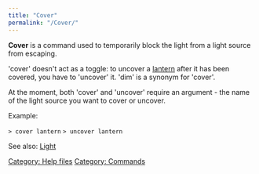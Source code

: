```yaml
---
title: "Cover"
permalink: "/Cover/"
---
```


**Cover** is a command used to temporarily block the light from a light
source from escaping.

'cover' doesn't act as a toggle: to uncover a
[lantern](lantern "wikilink") after it has been covered, you have to
'uncover' it. 'dim' is a synonym for 'cover'.

At the moment, both 'cover' and 'uncover' require an argument - the name
of the light source you want to cover or uncover.

Example:

`> cover lantern`
`> uncover lantern`

See also: [Light](Light "wikilink")

[Category: Help files](Category:_Help_files "wikilink") [Category:
Commands](Category:_Commands "wikilink")
